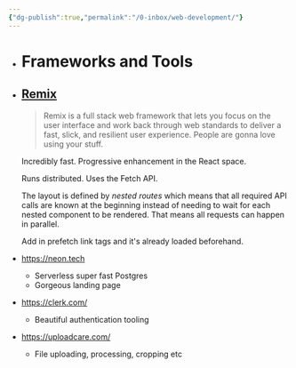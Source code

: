 ```yaml
---
{"dg-publish":true,"permalink":"/0-inbox/web-development/"}
---
```



- # Frameworks and Tools
- ## [Remix](https://remix.run/)
  > Remix is a full stack web framework that lets you focus on the user interface and work back through web standards to deliver a fast, slick, and resilient user experience. People are gonna love using your stuff.
  
  Incredibly fast. Progressive enhancement in the React space.
  
  Runs distributed. Uses the Fetch API.
  
  The layout is defined by *nested routes* which means that all required API calls are known at the beginning instead of needing to wait for each nested component to be rendered. That means all requests can happen in parallel.
  
  Add in prefetch link tags and it's already loaded beforehand.
- https://neon.tech
	- Serverless super fast Postgres
	- Gorgeous landing page
- https://clerk.com/
	- Beautiful authentication tooling
- https://uploadcare.com/
	- File uploading, processing, cropping etc